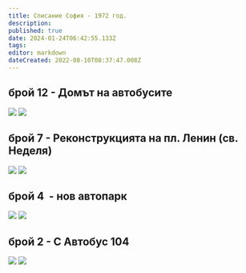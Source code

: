 ```yaml
---
title: Списание София - 1972 год.
description: 
published: true
date: 2024-01-24T06:42:55.133Z
tags: 
editor: markdown
dateCreated: 2022-08-10T08:37:47.008Z
---
```


## брой 12 - Домът на автобусите
<img src="http://46.10.181.183:1518/trinmo/literature/spisanie-sofia/sof_1972_kn_12_0014-1.jpg"/>
<img src="http://46.10.181.183:1518/trinmo/literature/spisanie-sofia/sof_1972_kn_12_0015-1.jpg"/>


## брой 7 - Реконструкцията на пл. Ленин (св. Неделя)
<img src="http://46.10.181.183:1518/trinmo/literature/spisanie-sofia/sof_1972_kn_7_0016-1.jpg"/>
<img src="http://46.10.181.183:1518/trinmo/literature/spisanie-sofia/sof_1972_kn_7_0017-1.jpg"/>

## брой 4  - нов автопарк
<img src="http://46.10.181.183:1518/trinmo/literature/spisanie-sofia/sof_1972_kn_4_0012-1.jpg"/>
<img src="http://46.10.181.183:1518/trinmo/literature/spisanie-sofia/sof_1972_kn_4_0013-1.jpg"/>

## брой 2 - С Автобус 104
<img src="http://46.10.181.183:1518/trinmo/literature/spisanie-sofia/sof_1972_kn_2_0015-1.jpg"/>
<img src="http://46.10.181.183:1518/trinmo/literature/spisanie-sofia/sof_1972_kn_2_0016-1.jpg"/>